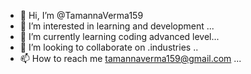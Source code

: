 - 👋 Hi, I’m @TamannaVerma159
- 👀 I’m interested in learning and development ...
- 🌱 I’m currently learning coding advanced  level...
- 💞️ I’m looking to collaborate on .industries ..
- 📫 How to reach me tamannaverma159@gmail.com ...

<!---
TamannaVerma159/TamannaVerma159 is a ✨ special ✨ repository because its `README.md` (this file) appears on your GitHub profile.
You can click the Preview link to take a look at your changes.
--->

